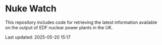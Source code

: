 # Nuke Watch

This repository includes code for retrieving the latest information available on the output of EDF nuclear power plants in the UK.

Last updated: 2025-05-20 15:17
